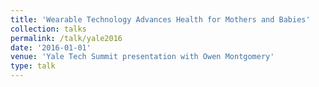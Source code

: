 ```yaml
---
title: 'Wearable Technology Advances Health for Mothers and Babies'
collection: talks
permalink: /talk/yale2016
date: '2016-01-01'
venue: 'Yale Tech Summit presentation with Owen Montgomery'
type: talk
---
```


